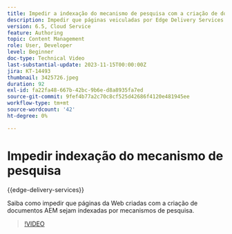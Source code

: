 ```yaml
---
title: Impedir a indexação do mecanismo de pesquisa com a criação de documentos AEM
description: Impedir que páginas veiculadas por Edge Delivery Services sejam indexadas por mecanismos de pesquisa.
version: 6.5, Cloud Service
feature: Authoring
topic: Content Management
role: User, Developer
level: Beginner
doc-type: Technical Video
last-substantial-update: 2023-11-15T00:00:00Z
jira: KT-14493
thumbnail: 3425726.jpeg
duration: 92
exl-id: fa22fa48-667b-42bc-9b6e-d8a8935fa7ed
source-git-commit: 9fef4b77a2c70c8cf525d42686f4120e481945ee
workflow-type: tm+mt
source-wordcount: '42'
ht-degree: 0%

---
```


# Impedir indexação do mecanismo de pesquisa

{{edge-delivery-services}}

Saiba como impedir que páginas da Web criadas com a criação de documentos AEM sejam indexadas por mecanismos de pesquisa.

>[!VIDEO](https://video.tv.adobe.com/v/3425726/?learn=on)
